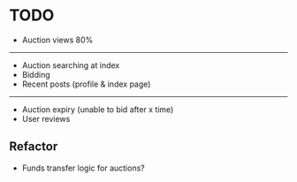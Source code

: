 # TODO
 - Auction views 80%
----------------
 - Auction searching at index
 - Bidding
 - Recent posts (profile & index page)
----------------
 - Auction expiry (unable to bid after x time)
 - User reviews

## Refactor
 - Funds transfer logic for auctions?
